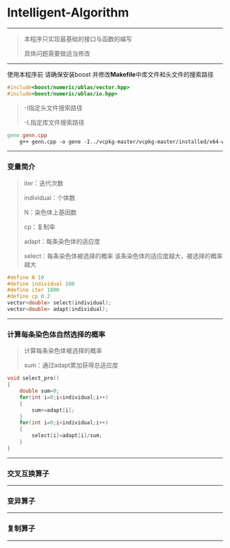 # Intelligent-Algorithm

---

> 本程序只实现最基础的接口与函数的编写
>
> 具体问题需要做适当修改

---

使用本程序前 请确保安装boost  并修改**Makefile**中库文件和头文件的搜索路径

```c++
#include<boost/numeric/ublas/vector.hpp>
#include<boost/numeric/ublas/io.hpp>
```

> -I指定头文件搜索路径
>
> -L指定库文件搜索路径

```makefile
gene:genn.cpp
	g++ genn.cpp -o gene -I../vcpkg-master/vcpkg-master/installed/x64-windows/include -L-I../vcpkg-master/vcpkg-master/installed/x64-windows/lib
```

---

### 变量简介

> iter：迭代次数
>
> individual：个体数
>
> N：染色体上基因数
>
> cp：复制率
>
> adapt：每条染色体的适应度
>
> select：每条染色体被选择的概率     该条染色体的适应度越大，被选择的概率越大

```c++
#define N 10
#define individual 100
#define iter 1000
#define cp 0.2
vector<double> select(individual);
vector<double> adapt(individual);
```



---

### 计算每条染色体自然选择的概率

> 计算每条染色体被选择的概率
>
> sum：通过adapt累加获得总适应度
>

```c++
void select_pro()
{
	double sum=0;
	for(int i=0;i<individual;i++)
	{
		sum+=adapt[i];
	}
	for(int i=0;i<individual;i++)
	{
		select[i]=adapt[i]/sum;
	}
}
```

---

### 交叉互换算子

---

### 变异算子

---

### 复制算子

---

